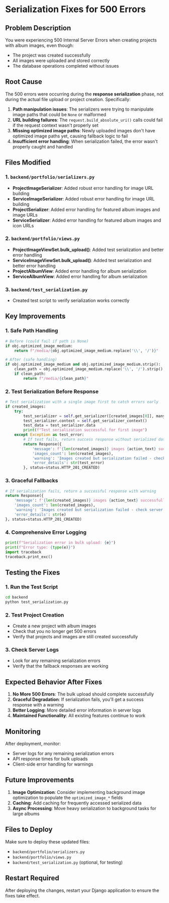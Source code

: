 # Serialization Fixes for 500 Errors

## Problem Description

You were experiencing 500 Internal Server Errors when creating projects with album images, even though:
- The project was created successfully
- All images were uploaded and stored correctly
- The database operations completed without issues

## Root Cause

The 500 errors were occurring during the **response serialization** phase, not during the actual file upload or project creation. Specifically:

1. **Path manipulation issues**: The serializers were trying to manipulate image paths that could be `None` or malformed
2. **URL building failures**: The `request.build_absolute_uri()` calls could fail if the request context wasn't properly set
3. **Missing optimized image paths**: Newly uploaded images don't have optimized image paths yet, causing fallback logic to fail
4. **Insufficient error handling**: When serialization failed, the error wasn't properly caught and handled

## Files Modified

### 1. `backend/portfolio/serializers.py`
- **ProjectImageSerializer**: Added robust error handling for image URL building
- **ServiceImageSerializer**: Added robust error handling for image URL building  
- **ProjectSerializer**: Added error handling for featured album images and image URLs
- **ServiceSerializer**: Added error handling for featured album images and icon URLs

### 2. `backend/portfolio/views.py`
- **ProjectImageViewSet.bulk_upload()**: Added test serialization and better error handling
- **ServiceImageViewSet.bulk_upload()**: Added test serialization and better error handling
- **ProjectAlbumView**: Added error handling for album serialization
- **ServiceAlbumView**: Added error handling for album serialization

### 3. `backend/test_serialization.py`
- Created test script to verify serialization works correctly

## Key Improvements

### 1. **Safe Path Handling**
```python
# Before (could fail if path is None)
if obj.optimized_image_medium:
    return f"/media/{obj.optimized_image_medium.replace('\\', '/')}"

# After (safe handling)
if obj.optimized_image_medium and obj.optimized_image_medium.strip():
    clean_path = obj.optimized_image_medium.replace('\\', '/').strip()
    if clean_path:
        return f"/media/{clean_path}"
```

### 2. **Test Serialization Before Response**
```python
# Test serialization with a single image first to catch errors early
if created_images:
    try:
        test_serializer = self.get_serializer([created_images[0]], many=True)
        test_serializer.context = self.get_serializer_context()
        test_data = test_serializer.data
        print(f"Test serialization successful for first image")
    except Exception as test_error:
        # If test fails, return success response without serialized data
        return Response({
            'message': f'{len(created_images)} images {action_text} successfully',
            'images_count': len(created_images),
            'warning': 'Images created but serialization failed - check server logs',
            'error_details': str(test_error)
        }, status=status.HTTP_201_CREATED)
```

### 3. **Graceful Fallbacks**
```python
# If serialization fails, return a successful response with warning
return Response({
    'message': f'{len(created_images)} images {action_text} successfully',
    'images_count': len(created_images),
    'warning': 'Images created but serialization failed - check server logs',
    'error_details': str(e)
}, status=status.HTTP_201_CREATED)
```

### 4. **Comprehensive Error Logging**
```python
print(f"Serialization error in bulk upload: {e}")
print(f"Error type: {type(e)}")
import traceback
traceback.print_exc()
```

## Testing the Fixes

### 1. **Run the Test Script**
```bash
cd backend
python test_serialization.py
```

### 2. **Test Project Creation**
- Create a new project with album images
- Check that you no longer get 500 errors
- Verify that projects and images are still created successfully

### 3. **Check Server Logs**
- Look for any remaining serialization errors
- Verify that the fallback responses are working

## Expected Behavior After Fixes

1. **No More 500 Errors**: The bulk upload should complete successfully
2. **Graceful Degradation**: If serialization fails, you'll get a success response with a warning
3. **Better Logging**: More detailed error information in server logs
4. **Maintained Functionality**: All existing features continue to work

## Monitoring

After deployment, monitor:
- Server logs for any remaining serialization errors
- API response times for bulk uploads
- Client-side error handling for warnings

## Future Improvements

1. **Image Optimization**: Consider implementing background image optimization to populate the `optimized_image_*` fields
2. **Caching**: Add caching for frequently accessed serialized data
3. **Async Processing**: Move heavy serialization to background tasks for large albums

## Files to Deploy

Make sure to deploy these updated files:
- `backend/portfolio/serializers.py`
- `backend/portfolio/views.py`
- `backend/test_serialization.py` (optional, for testing)

## Restart Required

After deploying the changes, restart your Django application to ensure the fixes take effect.
